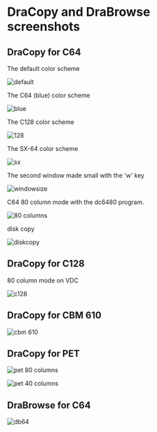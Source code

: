 DraCopy and DraBrowse screenshots
==================================

DraCopy for C64
----------------

The default color scheme

![default](https://raw.githubusercontent.com/doj/dracopy/master/images/dc64.png)

The C64 (blue) color scheme

![blue](https://raw.githubusercontent.com/doj/dracopy/master/images/dc64-blue.png)

The C128 color scheme

![128](https://raw.githubusercontent.com/doj/dracopy/master/images/dc64-128.png)

The SX-64 color scheme

![sx](https://raw.githubusercontent.com/doj/dracopy/master/images/dc64-sx.png)

The second window made small with the 'w' key

![windowsize](https://raw.githubusercontent.com/doj/dracopy/master/images/dc64-windowsize.png)

C64 80 column mode with the dc6480 program.

![80 columns](https://raw.githubusercontent.com/doj/dracopy/master/images/dc6480.png)

disk copy

![diskcopy](https://raw.githubusercontent.com/doj/dracopy/master/images/dc64-diskcopy.png)

DraCopy for C128
-----------------

80 column mode on VDC

![c128](https://raw.githubusercontent.com/doj/dracopy/master/images/dc1280.png)

DraCopy for CBM 610
--------------------

![cbm 610](https://raw.githubusercontent.com/doj/dracopy/master/images/dc610.png)

DraCopy for PET
----------------

![pet 80 columns](https://raw.githubusercontent.com/doj/dracopy/master/images/dcpet80.png)

![pet 40 columns](https://raw.githubusercontent.com/doj/dracopy/master/images/dcpet40.png)

DraBrowse for C64
------------------

![db64](https://raw.githubusercontent.com/doj/dracopy/master/images/db64.png)
